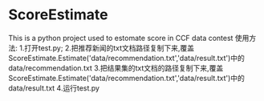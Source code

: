 ScoreEstimate
=============

This is a python project used to estomate  score in CCF data contest
使用方法:
1.打开test.py;
2.把推荐新闻的txt文档路径复制下来,覆盖ScoreEstimate.Estimate('data/recommendation.txt','data/result.txt')中的
  data/recommendation.txt
3.把结果集的txt文档的路径复制下来,覆盖ScoreEstimate.Estimate('data/recommendation.txt','data/result.txt')中的
  data/result.txt
4.运行test.py
